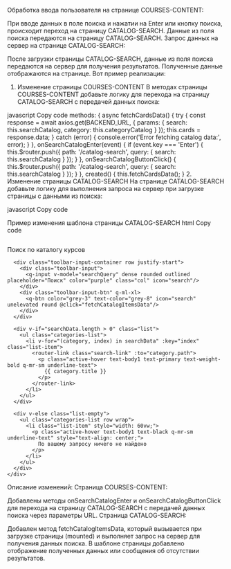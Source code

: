 

Обработка ввода пользователя на странице COURSES-CONTENT:

При вводе данных в поле поиска и нажатии на Enter или кнопку поиска, происходит переход на страницу CATALOG-SEARCH.
Данные из поля поиска передаются на страницу CATALOG-SEARCH.
Запрос данных на сервер на странице CATALOG-SEARCH:

После загрузки страницы CATALOG-SEARCH, данные из поля поиска передаются на сервер для получения результатов.
Полученные данные отображаются на странице.
Вот пример реализации:

1. Изменение страницы COURSES-CONTENT
В методах страницы COURSES-CONTENT добавьте логику для перехода на страницу CATALOG-SEARCH с передачей данных поиска:

javascript
Copy code
methods: {
  async fetchCardsData() {
    try {
      const response = await axios.get(BACKEND_URL, { params: { search: this.searchCatalog, category: this.categoryCatalog } });
      this.cards = response.data;
    } catch (error) {
      console.error('Error fetching catalog data:', error);
    }
  },
  onSearchCatalogEnter(event) {
    if (event.key === 'Enter') {
      this.$router.push({ path: '/catalog-search', query: { search: this.searchCatalog } });
    }
  },
  onSearchCatalogButtonClick() {
    this.$router.push({ path: '/catalog-search', query: { search: this.searchCatalog } });
  }
},
created() {
  this.fetchCardsData();
}
2. Изменение страницы CATALOG-SEARCH
На странице CATALOG-SEARCH добавьте логику для выполнения запроса на сервер при загрузке страницы с данными из поиска:

javascript
Copy code
<script>
import axios from 'axios';

export default {
  data() {
    return {
      searchData: [],
      searchQuery: this.$route.query.search || ''
    };
  },
  methods: {
    async fetchCatalogItemsData() {
      if (this.searchQuery) {
        try {
          const response = await axios.get('https://api.example.com/courses-content', {
            params: { search: this.searchQuery }
          });
          this.searchData = response.data;
        } catch (error) {
          console.error('Ошибка запроса поиска в каталоге', error);
        }
      }
    }
  },
  mounted() {
    this.fetchCatalogItemsData();
  }
};
</script>
Пример изменения шаблона страницы CATALOG-SEARCH
html
Copy code
<div class="content-container">
  <!-- Хлебные крошки -->
  <div class="breadcrumbs q-ml-xl q-mt-sm q-gutter-sm row justify-between">
    <q-breadcrumbs class="q-mt-lg g-ml-lg text-primary">
      <q-breadcrumbs-el label="Учебный центр" :to="{ path: '/' }" />
      <q-breadcrumbs-el label="Каталог курсов" :to="{ path: 'content' }" />
      <q-breadcrumbs-el label="Поиск по каталогу" />
    </q-breadcrumbs>
  </div>

  <div class="container row">
    <div class="column items-start q-ml-xl q-mt-sm">
      <div class="header-container">
        <p class="search-title text-3 text-weight-regular text-uppercase text-primary text-weight-bold">
          Поиск по каталогу курсов
        </p>
      </div>

      <div class="toolbar-input-container row justify-start">
        <div class="toolbar-input">
          <q-input v-model="searchQuery" dense rounded outlined placeholder="Поиск" color="purple" class="col" icon="search"/>
        </div>
        <div class="toolbar-input-btn" q-ml-xl>
          <q-btn color="grey-3" text-color="grey-8" icon="search" unelevated round @click="fetchCatalogItemsData"/>
        </div>
      </div>

      <div v-if="searchData.length > 0" class="list">
        <ul class="categories-list">
          <li v-for="(category, index) in searchData" :key="index" class="list-item">
            <router-link class="search-link" :to="category.path">
              <p class="active-hover text-body1 text-primary text-weight-bold q-mr-sm underline-text">
                {{ category.title }}
              </p>
            </router-link>
          </li>
        </ul>
      </div>

      <div v-else class="list-empty">
        <ul class="categories-list row wrap">
          <li class="list-item" style="width: 60vw;">
            <p class="active-hover text-body1 text-black q-mr-sm underline-text" style="text-align: center;">
              По вашему запросу ничего не найдено
            </p>
          </li>
        </ul>
      </div>
    </div>
  </div>
</div>
Описание изменений:
Страница COURSES-CONTENT:

Добавлены методы onSearchCatalogEnter и onSearchCatalogButtonClick для перехода на страницу CATALOG-SEARCH с передачей данных поиска через параметры URL.
Страница CATALOG-SEARCH:

Добавлен метод fetchCatalogItemsData, который вызывается при загрузке страницы (mounted) и выполняет запрос на сервер для получения данных поиска.
В шаблоне страницы добавлено отображение полученных данных или сообщения об отсутствии результатов.






